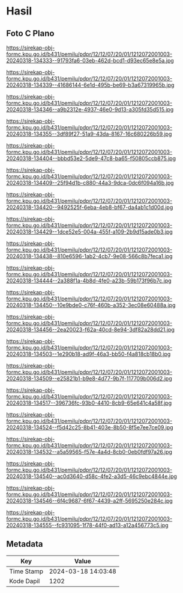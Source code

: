 # Hasil

## Foto C Plano

https://sirekap-obj-formc.kpu.go.id/b431/pemilu/pdpr/12/12/07/20/01/1212072001003-20240318-134333--91793fa6-03eb-462d-bcd1-d93ec65e8e5a.jpg

https://sirekap-obj-formc.kpu.go.id/b431/pemilu/pdpr/12/12/07/20/01/1212072001003-20240318-134339--41686144-6e1d-495b-be69-b3a67319965b.jpg

https://sirekap-obj-formc.kpu.go.id/b431/pemilu/pdpr/12/12/07/20/01/1212072001003-20240318-134346--a9b2312e-4937-46e0-9d13-a305fd35d515.jpg

https://sirekap-obj-formc.kpu.go.id/b431/pemilu/pdpr/12/12/07/20/01/1212072001003-20240318-134355--3df89f27-51a9-43da-8167-16c680226b59.jpg

https://sirekap-obj-formc.kpu.go.id/b431/pemilu/pdpr/12/12/07/20/01/1212072001003-20240318-134404--bbbd53e2-5de9-47c8-ba65-f50805ccb875.jpg

https://sirekap-obj-formc.kpu.go.id/b431/pemilu/pdpr/12/12/07/20/01/1212072001003-20240318-134409--25f94d1b-c880-44a3-9dca-0dc6f094a16b.jpg

https://sirekap-obj-formc.kpu.go.id/b431/pemilu/pdpr/12/12/07/20/01/1212072001003-20240318-134420--9492525f-6eba-4eb8-bf67-da4ab1c1d00d.jpg

https://sirekap-obj-formc.kpu.go.id/b431/pemilu/pdpr/12/12/07/20/01/1212072001003-20240318-134429--1dce52e5-004a-455f-a109-2b9d15ade0b3.jpg

https://sirekap-obj-formc.kpu.go.id/b431/pemilu/pdpr/12/12/07/20/01/1212072001003-20240318-134438--810e6596-1ab2-4cb7-9e08-566c8b7feca1.jpg

https://sirekap-obj-formc.kpu.go.id/b431/pemilu/pdpr/12/12/07/20/01/1212072001003-20240318-134444--2a388f1a-4b8d-4fe0-a23b-59b173f96b7c.jpg

https://sirekap-obj-formc.kpu.go.id/b431/pemilu/pdpr/12/12/07/20/01/1212072001003-20240318-134450--10e9bde0-c76f-460b-a352-3ec08e60488a.jpg

https://sirekap-obj-formc.kpu.go.id/b431/pemilu/pdpr/12/12/07/20/01/1212072001003-20240318-134456--2ea20023-f62a-40cd-8e94-3df82a28dd21.jpg

https://sirekap-obj-formc.kpu.go.id/b431/pemilu/pdpr/12/12/07/20/01/1212072001003-20240318-134503--1e290b18-ad9f-46a3-bb50-f4a818cb18b0.jpg

https://sirekap-obj-formc.kpu.go.id/b431/pemilu/pdpr/12/12/07/20/01/1212072001003-20240318-134509--e25821b1-b9e8-4d77-9b7f-117709b006d2.jpg

https://sirekap-obj-formc.kpu.go.id/b431/pemilu/pdpr/12/12/07/20/01/1212072001003-20240318-134517--396736fc-93b0-4410-8cb9-65e641c4a58f.jpg

https://sirekap-obj-formc.kpu.go.id/b431/pemilu/pdpr/12/12/07/20/01/1212072001003-20240318-134524--f5d42c25-8b41-403e-8b50-8f5e7ee7ce09.jpg

https://sirekap-obj-formc.kpu.go.id/b431/pemilu/pdpr/12/12/07/20/01/1212072001003-20240318-134532--a5a59565-f57e-4a4d-8cb0-0eb0fdf97a26.jpg

https://sirekap-obj-formc.kpu.go.id/b431/pemilu/pdpr/12/12/07/20/01/1212072001003-20240318-134540--ac0d3640-d58c-4fe2-a3d5-46c9ebc4844e.jpg

https://sirekap-obj-formc.kpu.go.id/b431/pemilu/pdpr/12/12/07/20/01/1212072001003-20240318-134546--6f4c9687-6f67-4439-a2ff-5695250e284c.jpg

https://sirekap-obj-formc.kpu.go.id/b431/pemilu/pdpr/12/12/07/20/01/1212072001003-20240318-134555--fc931095-1f78-44f0-ad13-a12a456773c5.jpg


## Metadata

| Key        | Value               |
| ---------- | ------------------- |
| Time Stamp | 2024-03-18 14:03:48 |
| Kode Dapil | 1202                |




